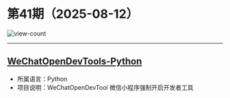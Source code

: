 # 第41期（2025-08-12）

![view-count](https://count.getloli.com/@xiaoxuan6-weekly-20250812)

---
## [WeChatOpenDevTools-Python](https://github.com/JaveleyQAQ/WeChatOpenDevTools-Python)
- 所属语言：Python
- 项目说明：WeChatOpenDevTool 微信小程序强制开启开发者工具
